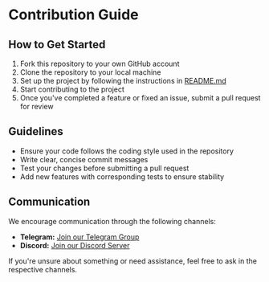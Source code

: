# Contribution Guide

## How to Get Started
1. Fork this repository to your own GitHub account
2. Clone the repository to your local machine
3. Set up the project by following the instructions in [README.md](../README.md)
4. Start contributing to the project
5. Once you've completed a feature or fixed an issue, submit a pull request for review

## Guidelines
- Ensure your code follows the coding style used in the repository
- Write clear, concise commit messages
- Test your changes before submitting a pull request
- Add new features with corresponding tests to ensure stability

## Communication
We encourage communication through the following channels:
- **Telegram:** [Join our Telegram Group](https://t.me/taplive_global)
- **Discord:** [Join our Discord Server](https://discord.gg/bJfcHpvwBw)

If you're unsure about something or need assistance, feel free to ask in the respective channels.

